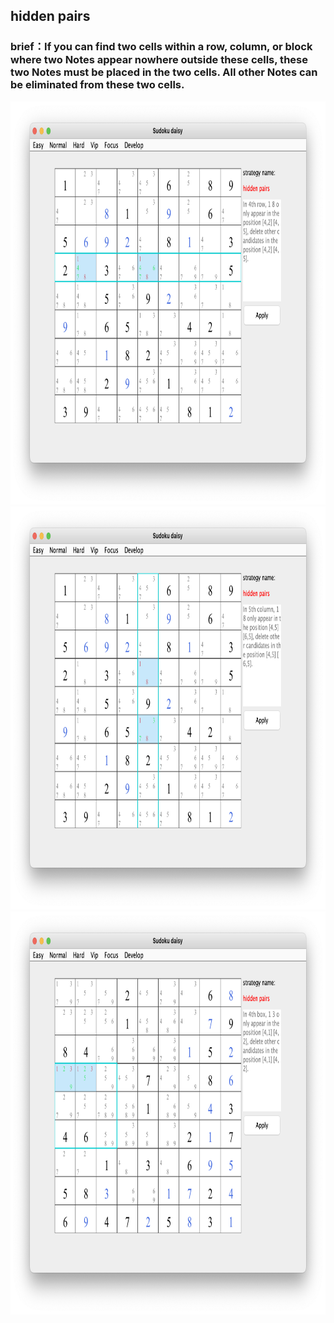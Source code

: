 ## hidden pairs    
### brief：If you can find two cells within a row, column, or block where two Notes appear nowhere outside these cells, these two Notes must be placed in the two cells. All other Notes can be eliminated from these two cells.     
<img src="picture/hidden_pairs_row_EN.png" width="825" height="645" >
<img src="picture/hidden_pairs_col_EN.png" width="825" height="645" >
<img src="picture/hidden_pairs_box_EN.png" width="825" height="645" >
